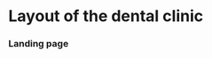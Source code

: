 <h1>Layout of the dental clinic</h1>

<h3>Landing page</h3>
<img src="https://i.imgur.com/CeU4tCT.jpg" alt=""><br><br>
